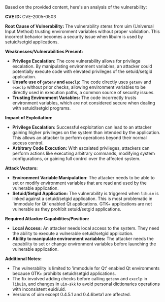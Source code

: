 Based on the provided content, here's an analysis of the vulnerability:

**CVE ID:** CVE-2005-0503

**Root Cause of Vulnerability:**
The vulnerability stems from uim (Universal Input Method) trusting environment variables without proper validation. This incorrect behavior becomes a security issue when libuim is used by setuid/setgid applications.

**Weaknesses/Vulnerabilities Present:**
- **Privilege Escalation:** The core vulnerability allows for privilege escalation. By manipulating environment variables, an attacker could potentially execute code with elevated privileges of the setuid/setgid application.
- **Unsafe use of `getenv` and `execlp`:** The code directly uses `getenv` and `execlp` without prior checks, allowing environment variables to be directly used in execution paths, a common source of security issues.
- **Trusting Environment Variables:** The code incorrectly trusts environment variables, which are not considered secure when dealing with setuid/setgid programs.

**Impact of Exploitation:**
- **Privilege Escalation:** Successful exploitation can lead to an attacker gaining higher privileges on the system than intended by the application. This allows an attacker to perform operations beyond their normal access control.
- **Arbitrary Code Execution:** With escalated privileges, attackers can perform actions like executing arbitrary commands, modifying system configurations, or gaining full control over the affected system.

**Attack Vectors:**
- **Environment Variable Manipulation:** The attacker needs to be able to set or modify environment variables that are read and used by the vulnerable application.
- **Setuid/Setgid Application:** The vulnerability is triggered when `libuim` is linked against a setuid/setgid application. This is most problematic in 'immodule for Qt' enabled Qt applications. GTK+ applications are not vulnerable as they prohibit setuid/setgid applications.

**Required Attacker Capabilities/Position:**
- **Local Access:** An attacker needs local access to the system. They need the ability to execute a vulnerable setuid/setgid application.
- **Ability to manipulate environment variables:** The attacker needs the capability to set or change environment variables before launching the vulnerable application.

**Additional Notes:**
- The vulnerability is limited to 'immodule for Qt' enabled Qt environments because GTK+ prohibits setuid/setgid applications.
- The fix involved adding checks before calling `getenv` and `execlp` in `libuim`, and changes in `uim-skk` to avoid personal dictionaries operations with inconsistent euid/uid.
- Versions of uim except 0.4.5.1 and 0.4.6beta1 are affected.